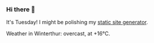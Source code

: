 ### Hi there :wave:

It's Tuesday! I might be polishing my [static site generator](https://github.com/bewuethr/pandoc-bash-blog).

Weather in Winterthur: overcast, at +16°C.
